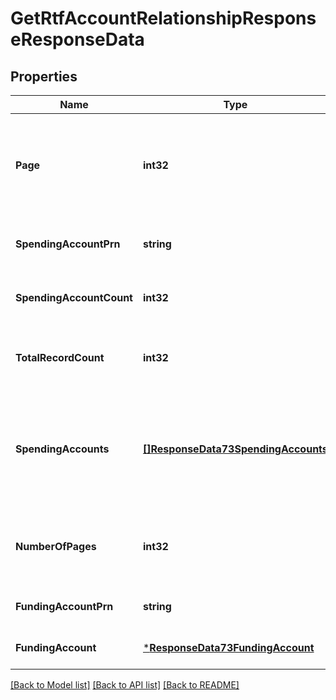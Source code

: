# GetRtfAccountRelationshipResponseResponseData

## Properties
Name | Type | Description | Notes
------------ | ------------- | ------------- | -------------
**Page** | **int32** | The page number to be retrieved in the context of recordset paging | [optional] [default to null]
**SpendingAccountPrn** | **string** | The PRN of the spending account. | [optional] [default to null]
**SpendingAccountCount** | **int32** | Number of spending accounts returned. | [optional] [default to null]
**TotalRecordCount** | **int32** | Number of records in the accounts list display | [optional] [default to null]
**SpendingAccounts** | [**[]ResponseData73SpendingAccounts**](ResponseData73_spending_accounts.md) | Contains a list of RTF spending accounts associated with the RTF funding account. | [optional] [default to null]
**NumberOfPages** | **int32** | Total number of pages in the accounts list display | [optional] [default to null]
**FundingAccountPrn** | **string** | The PRN of the funding account. | [optional] [default to null]
**FundingAccount** | [***ResponseData73FundingAccount**](ResponseData73_funding_account.md) |  | [optional] [default to null]

[[Back to Model list]](../README.md#documentation-for-models) [[Back to API list]](../README.md#documentation-for-api-endpoints) [[Back to README]](../README.md)

